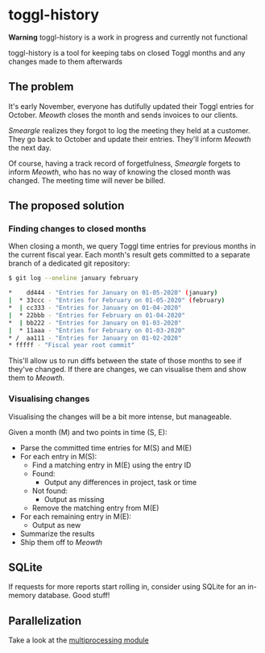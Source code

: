 # toggl-history

**Warning** toggl-history is a work in progress and currently not functional

toggl-history is a tool for keeping tabs on closed Toggl months and any changes made to them afterwards

## The problem

It's early November, everyone has dutifully updated their Toggl entries for October. _Meowth_ closes the month and sends invoices to our clients.

_Smeargle_ realizes they forgot to log the meeting they held at a customer. They go back to October and update their entries. They'll inform _Meowth_ the next day.

Of course, having a track record of forgetfulness, _Smeargle_ forgets to inform _Meowth_, who has no way of knowing the closed month was changed. The meeting time will never be billed.

## The proposed solution

### Finding changes to closed months

When closing a month, we query Toggl time entries for previous months in the current fiscal year.
Each month's result gets committed to a separate branch of a dedicated git repository:

```bash
$ git log --oneline january february

*    dd444 - "Entries for January on 01-05-2020" (january)
|  * 33ccc - "Entries for February on 01-05-2020" (february)
*  | cc333 - "Entries for January on 01-04-2020"
|  * 22bbb - "Entries for February on 01-04-2020"
*  | bb222 - "Entries for January on 01-03-2020"
|  * 11aaa - "Entries for February on 01-03-2020"
* /  aa111 - "Entries for January on 01-02-2020"
* fffff - "Fiscal year root commit"
```

This'll allow us to run diffs between the state of those months to see if they've changed.
If there are changes, we can visualise them and show them to _Meowth_.

### Visualising changes

Visualising the changes will be a bit more intense, but manageable.

Given a month (M) and two points in time (S, E):

- Parse the committed time entries for M(S) and M(E)
- For each entry in M(S):
  - Find a matching entry in M(E) using the entry ID
  - Found:
    - Output any differences in project, task or time
  - Not found:
    - Output as missing
  - Remove the matching entry from M(E)
- For each remaining entry in M(E):
  - Output as new
- Summarize the results
- Ship them off to _Meowth_

## SQLite

If requests for more reports start rolling in, consider using SQLite for an in-memory database. Good stuff!

## Parallelization

Take a look at the [multiprocessing module](https://docs.python.org/3/library/multiprocessing.html?module-multiprocessing)
